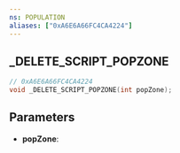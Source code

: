 ```yaml
---
ns: POPULATION
aliases: ["0xA6E6A66FC4CA4224"]
---
```

## _DELETE_SCRIPT_POPZONE

```c
// 0xA6E6A66FC4CA4224
void _DELETE_SCRIPT_POPZONE(int popZone);
```

## Parameters
* **popZone**:

